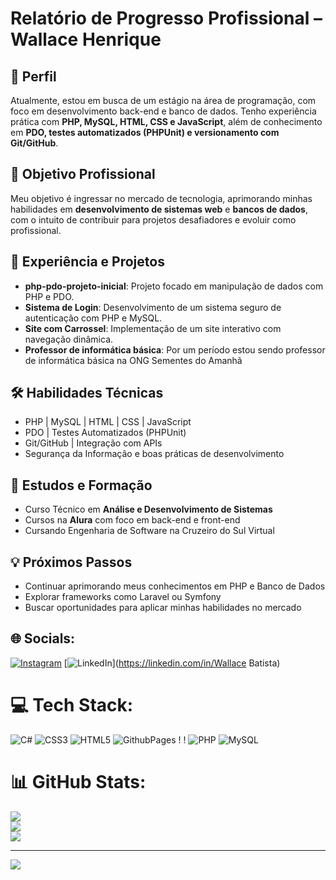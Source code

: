 # **Relatório de Progresso Profissional – Wallace Henrique**  

## 📌 **Perfil**  
Atualmente, estou em busca de um estágio na área de programação, com foco em desenvolvimento back-end e banco de dados. Tenho experiência prática com **PHP, MySQL, HTML, CSS e JavaScript**, além de conhecimento em **PDO, testes automatizados (PHPUnit) e versionamento com Git/GitHub**.  

## 🎯 **Objetivo Profissional**  
Meu objetivo é ingressar no mercado de tecnologia, aprimorando minhas habilidades em **desenvolvimento de sistemas web** e **bancos de dados**, com o intuito de contribuir para projetos desafiadores e evoluir como profissional.  

## 🚀 **Experiência e Projetos**  
- **php-pdo-projeto-inicial**: Projeto focado em manipulação de dados com PHP e PDO.  
- **Sistema de Login**: Desenvolvimento de um sistema seguro de autenticação com PHP e MySQL.  
- **Site com Carrossel**: Implementação de um site interativo com navegação dinâmica.
- **Professor de informática básica**: Por um período estou sendo professor de informática básica na ONG Sementes do Amanhã

## 🛠️ **Habilidades Técnicas**  
- PHP | MySQL | HTML | CSS | JavaScript  
- PDO | Testes Automatizados (PHPUnit)  
- Git/GitHub | Integração com APIs  
- Segurança da Informação e boas práticas de desenvolvimento  

## 📖 **Estudos e Formação**  
- Curso Técnico em **Análise e Desenvolvimento de Sistemas**  
- Cursos na **Alura** com foco em back-end e front-end
- Cursando Engenharia de Software na Cruzeiro do Sul Virtual

## 💡 **Próximos Passos**  
- Continuar aprimorando meus conhecimentos em PHP e Banco de Dados  
- Explorar frameworks como Laravel ou Symfony
- Buscar oportunidades para aplicar minhas habilidades no mercado  

## 🌐 Socials:
[![Instagram](https://img.shields.io/badge/Instagram-%23E4405F.svg?logo=Instagram&logoColor=white)](https://instagram.com/__gales_07x) [![LinkedIn](https://img.shields.io/badge/LinkedIn-%230077B5.svg?logo=linkedin&logoColor=white)](https://linkedin.com/in/Wallace Batista) 

# 💻 Tech Stack:
![C#](https://img.shields.io/badge/c%23-%23239120.svg?style=flat-square&logo=c-sharp&logoColor=white) ![CSS3](https://img.shields.io/badge/css3-%231572B6.svg?style=flat-square&logo=css3&logoColor=white) ![HTML5](https://img.shields.io/badge/html5-%23E34F26.svg?style=flat-square&logo=html5&logoColor=white) ![GithubPages](https://img.shields.io/badge/github%20pages-121013?style=flat-square&logo=github&logoColor=white) ! ! ![PHP](https://img.shields.io/badge/php-%23777BB4.svg?style=flat-square&logo=php&logoColor=white) ![MySQL](https://img.shields.io/badge/mysql-%2300000f.svg?style=flat-square&logo=mysql&logoColor=white)

# 📊 GitHub Stats:
![](https://github-readme-stats.vercel.app/api?username=wollihenrique&theme=shades-of-purple&hide_border=false&include_all_commits=false&count_private=false)<br/>
![](https://github-readme-streak-stats.herokuapp.com/?user=wollihenrique&theme=shades-of-purple&hide_border=false)<br/>
![](https://github-readme-stats.vercel.app/api/top-langs/?username=wollihenrique&theme=shades-of-purple&hide_border=false&include_all_commits=false&count_private=false&layout=compact)

---
[![](https://visitcount.itsvg.in/api?id=wollihenrique&icon=2&color=1)](https://visitcount.itsvg.in)

<!-- Proudly created with GPRM ( https://gprm.itsvg.in ) -->
